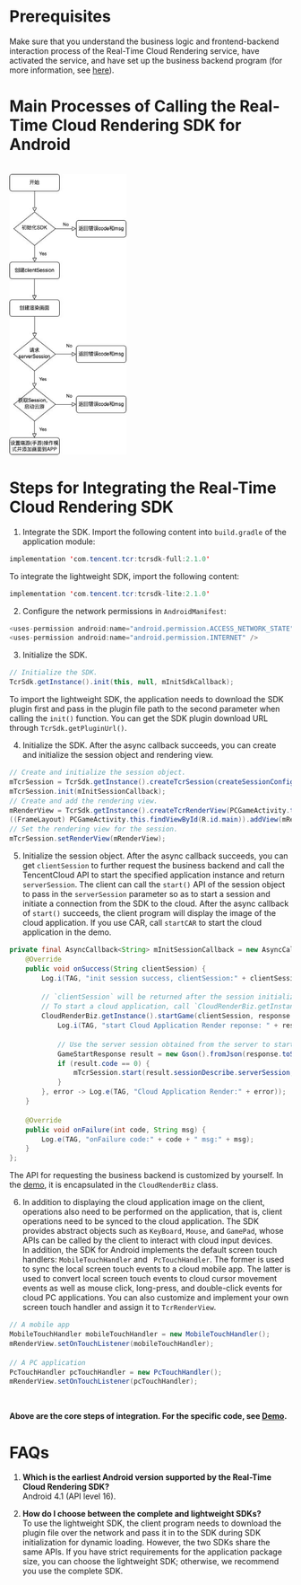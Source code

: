 # Prerequisites
Make sure that you understand the business logic and frontend-backend interaction process of the Real-Time Cloud Rendering service, have activated the service, and have set up the business backend program (for more information, see [here](../README_EN-US.md)).

# Main Processes of Calling the Real-Time Cloud Rendering SDK for Android
<br>
<img src="images/云渲染sdk调用流程.jpeg" height="500px">
<br>

# Steps for Integrating the Real-Time Cloud Rendering SDK

1. Integrate the SDK. Import the following content into `build.gradle` of the application module:

```java
implementation 'com.tencent.tcr:tcrsdk-full:2.1.0'
```

To integrate the lightweight SDK, import the following content:

```java
implementation 'com.tencent.tcr:tcrsdk-lite:2.1.0' 
```

2. Configure the network permissions in `AndroidManifest`:

```java
<uses-permission android:name="android.permission.ACCESS_NETWORK_STATE" />
<uses-permission android:name="android.permission.INTERNET" />
```

3. Initialize the SDK.

```java
// Initialize the SDK.
TcrSdk.getInstance().init(this, null, mInitSdkCallback);
```

To import the lightweight SDK, the application needs to download the SDK plugin first and pass in the plugin file path to the second parameter when calling the `init()` function. You can get the SDK plugin download URL through `TcrSdk.getPluginUrl()`.

4. Initialize the SDK. After the async callback succeeds, you can create and initialize the session object and rendering view.

```java
// Create and initialize the session object.
mTcrSession = TcrSdk.getInstance().createTcrSession(createSessionConfig());
mTcrSession.init(mInitSessionCallback);
// Create and add the rendering view.
mRenderView = TcrSdk.getInstance().createTcrRenderView(PCGameActivity.this, mTcrSession, TcrRenderViewType.SURFACE);
((FrameLayout) PCGameActivity.this.findViewById(R.id.main)).addView(mRenderView);
// Set the rendering view for the session.
mTcrSession.setRenderView(mRenderView);
```

5. Initialize the session object. After the async callback succeeds, you can get `clientSession` to further request the business backend and call the TencentCloud API to start the specified application instance and return `serverSession`. The client can call the `start()` API of the session object to pass in the `serverSession` parameter so as to start a session and initiate a connection from the SDK to the cloud. After the async callback of `start()` succeeds, the client program will display the image of the cloud application. If you use CAR, call `startCAR` to start the cloud application in the demo.

```java
private final AsyncCallback<String> mInitSessionCallback = new AsyncCallback<String>() {
    @Override
    public void onSuccess(String clientSession) {
        Log.i(TAG, "init session success, clientSession:" + clientSession);

        // `clientSession` will be returned after the session initialization succeeds. Then, request the backend to start the game or application and get `ServerSession`.
        // To start a cloud application, call `CloudRenderBiz.getInstance().startCAR`.
        CloudRenderBiz.getInstance().startGame(clientSession, response -> {
            Log.i(TAG, "start Cloud Application Render reponse: " + response);

            // Use the server session obtained from the server to start a session.
            GameStartResponse result = new Gson().fromJson(response.toString(), GameStartResponse.class);
            if (result.code == 0) {
                mTcrSession.start(result.sessionDescribe.serverSession, mStartSessionCallback);
            }
        }, error -> Log.e(TAG, "Cloud Application Render:" + error));
    }

    @Override
    public void onFailure(int code, String msg) {
        Log.e(TAG, "onFailure code:" + code + " msg:" + msg);
    }
};
```

The API for requesting the business backend is customized by yourself. In the [demo](../Demo), it is encapsulated in the `CloudRenderBiz` class.

6. In addition to displaying the cloud application image on the client, operations also need to be performed on the application, that is, client operations need to be synced to the cloud application. The SDK provides abstract objects such as `KeyBoard`, `Mouse`, and `GamePad`, whose APIs can be called by the client to interact with cloud input devices.  
In addition, the SDK for Android implements the default screen touch handlers: `MobileTouchHandler` and ` PcTouchHandler`. The former is used to sync the local screen touch events to a cloud mobile app. The latter is used to convert local screen touch events to cloud cursor movement events as well as mouse click, long-press, and double-click events for cloud PC applications. You can also customize and implement your own screen touch handler and assign it to `TcrRenderView`.

```java
// A mobile app
MobileTouchHandler mobileTouchHandler = new MobileTouchHandler();
mRenderView.setOnTouchListener(mobileTouchHandler);

// A PC application
PcTouchHandler pcTouchHandler = new PcTouchHandler();
mRenderView.setOnTouchListener(pcTouchHandler);
```

<br><p>
**Above are the core steps of integration. For the specific code, see [Demo](../Demo).**

# FAQs
1. **Which is the earliest Android version supported by the Real-Time Cloud Rendering SDK?**  
Android 4.1 (API level 16).

2. **How do I choose between the complete and lightweight SDKs?**  
To use the lightweight SDK, the client program needs to download the plugin file over the network and pass it in to the SDK during SDK initialization for dynamic loading. However, the two SDKs share the same APIs. If you have strict requirements for the application package size, you can choose the lightweight SDK; otherwise, we recommend you use the complete SDK.
